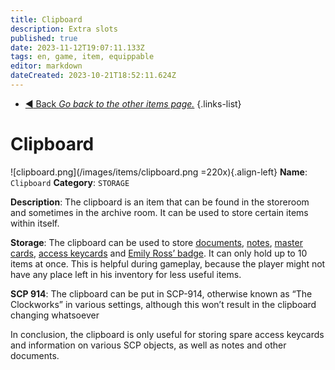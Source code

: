 ```yaml
---
title: Clipboard
description: Extra slots
published: true
date: 2023-11-12T19:07:11.133Z
tags: en, game, item, equippable
editor: markdown
dateCreated: 2023-10-21T18:52:11.624Z
---
```


- [:arrow_backward: Back *Go back to the other items page.*](/en/game/items/other)
{.links-list}
# Clipboard
![clipboard.png](/images/items/clipboard.png =220x){.align-left} **Name**: `Clipboard`
**Category**: `STORAGE`

**Description**: The clipboard is an item that can be found in the storeroom and sometimes in the archive room. It can be used to store certain items within itself.

**Storage**: The clipboard can be used to store [documents](/en/game/items/documents), [notes](/en/game/items/documents), [master cards](/en/game/items/mastercard), [access keycards](/en/game/items/Keycards) and [Emily Ross’ badge](/en/game/items/badge). It can only hold up to 10 items at once. This is helpful during gameplay, because the player might not have any place left in his inventory for less useful items.

**SCP 914**: The clipboard can be put in SCP-914, otherwise known as “The Clockworks” in various settings, although this won’t result in the clipboard changing whatsoever

In conclusion, the clipboard is only useful for storing spare access keycards and information on various SCP objects, as well as notes and other documents.
